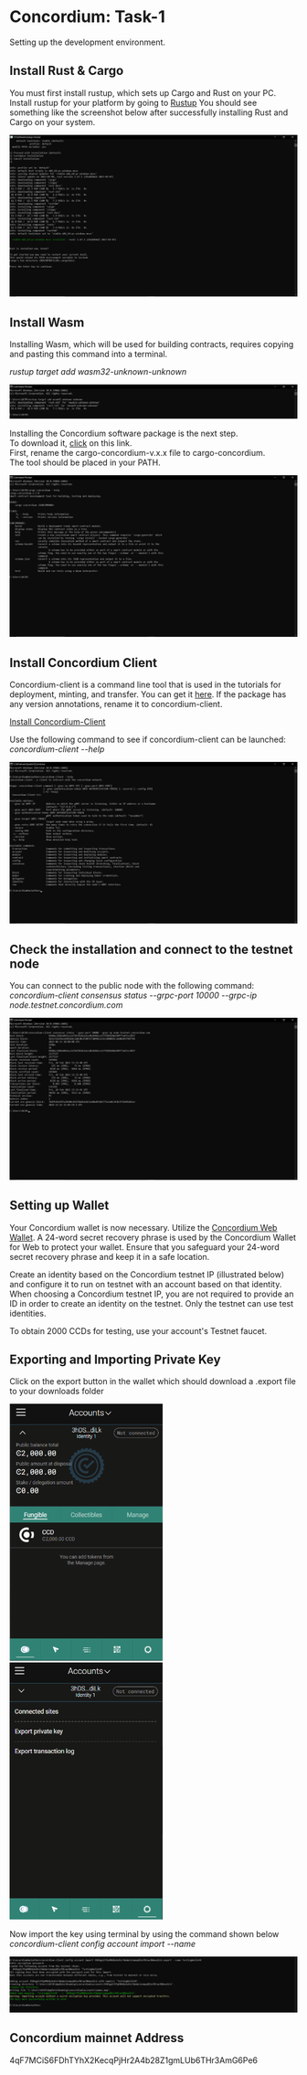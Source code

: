 # Concordium: Task-1
Setting up the development environment.

##   Install Rust & Cargo

You must first install rustup, which sets up Cargo and Rust on your PC. Install rustup for your platform by going to [Rustup](https://rustup.rs/)
You should see something like the screenshot below after successfully installing Rust and Cargo on your system.

![RUST_Install](Screenshots/RUST_Install.png)

##   Install Wasm

Installing Wasm, which will be used for building contracts, requires copying and pasting this command into a terminal. <br />

_rustup target add wasm32-unknown-unknown_

![WASM_Install](Screenshots/WASM_Install.png)

Installing the Concordium software package is the next step. <br />
To download it, [click](https://developer.concordium.software/en/mainnet/net/installation/downloads-testnet.html#cargo-concordium-testnet) on this link. <br />
First, rename the cargo-concordium-v.x.x file to cargo-concordium. <br />
The tool should be placed in your PATH. <br />

![CheckPoint0](Screenshots/CheckPoint0.png)

##   Install Concordium Client

Concordium-client is a command line tool that is used in the tutorials for deployment, minting, and transfer. You can get it [here](https://developer.concordium.software/en/mainnet/net/installation/downloads-testnet.html#concordium-node-and-client-download-testnet). If the package has any version annotations, rename it to concordium-client.

[Install Concordium-Client](https://developer.concordium.software/en/mainnet/net/installation/downloads-testnet.html#concordium-node-and-client-download-testnet)

Use the following command to see if concordium-client can be launched: <br />
_concordium-client --help_

![CheckPoint](Screenshots/CheckPoint.png)

##   Check the installation and connect to the testnet node

You can connect to the public node with the following command:<br />
_concordium-client consensus status --grpc-port 10000 --grpc-ip node.testnet.concordium.com_

![PublicNode](Screenshots/PublicNode.png)


## Setting up Wallet

Your Concordium wallet is now necessary. Utilize the [Concordium Web Wallet](https://chrome.google.com/webstore/detail/concordium-wallet/mnnkpffndmickbiakofclnpoiajlegmg/related?hl=en-US). A 24-word secret recovery phrase is used by the Concordium Wallet for Web to protect your wallet. Ensure that you safeguard your 24-word secret recovery phrase and keep it in a safe location. <br />

Create an identity based on the Concordium testnet IP (illustrated below) and configure it to run on testnet with an account based on that identity. 
When choosing a Concordium testnet IP, you are not required to provide an ID in order to create an identity on the testnet. Only the testnet can use test identities.

To obtain 2000 CCDs for testing, use your account's Testnet faucet.

## Exporting and Importing Private Key

Click on the export button in the wallet which should download a <public key>.export file to your downloads folder

<p float="left">
  <img src="Screenshots/TestnetWallet.png" height="450">
  <img src="Screenshots/ExportKeys.png" height="450">
</p>


Now import the key using terminal by using the command shown below <br />
_concordium-client config account import <YOUR PUBLIC ADDRESS.export> --name <Your-Wallet-Name>_
  
<img src="Screenshots/ImportKeys.png">
  
## Concordium mainnet Address
  
4qF7MCiS6FDhTYhX2KecqPjHr2A4b28Z1gmLUb6THr3AmG6Pe6
